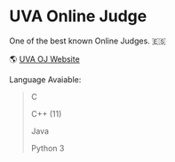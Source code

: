 # UVA Online Judge

One of the best known Online Judges. :es:

:earth_americas: [UVA OJ Website](https://uva.onlinejudge.org)

Language Avaiable:

> C
>
> C++ (11)
>
> Java
> 
> Python 3
